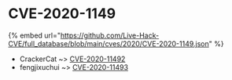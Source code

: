 # CVE-2020-1149
{% embed url="https://github.com/Live-Hack-CVE/full_database/blob/main/cves/2020/CVE-2020-1149.json" %}

* CrackerCat ~> [CVE-2020-11492](https://www.alice-snow.ru/2020/database/cve-2020-1149/cve-2020-11492-crackercat)
* fengjixuchui ~> [CVE-2020-11493](https://www.alice-snow.ru/2020/database/cve-2020-1149/cve-2020-11493-fengjixuchui)